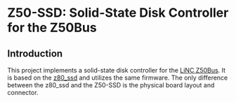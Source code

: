 

# Z50-SSD: Solid-State Disk Controller for the Z50Bus


## Introduction

This project implements a solid-state disk controller for the [LiNC Z50Bus](http://linc.no/products/z50bus/).  It is based on the [z80_ssd](https://github.com/hharte/z80_ssd) and utilizes the same firmware.  The only difference between the z80_ssd and the Z50-SSD is the physical board layout and connector.

